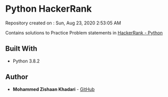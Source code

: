 # Python HackerRank
Repository created on : Sun, Aug 23, 2020  2:53:05 AM

Contains solutions to Practice Problem statements in [HackerRank - Python](https://www.hackerrank.com/domains/python)

## Built With
* Python 3.8.2

## Author
* **Mohammed Zishaan Khadari** - [GitHub](https://github.com/zishaan@26)
